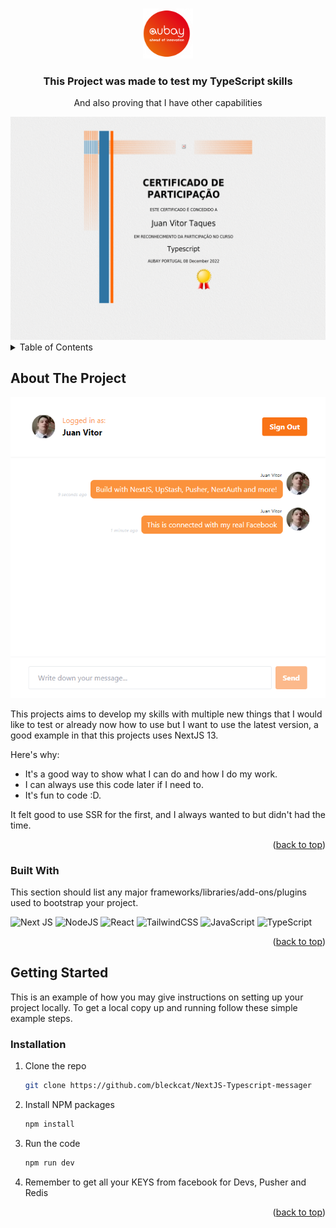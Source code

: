 <a name="readme-top"></a>

<!-- PROJECT LOGO -->
<br />
<div align="center">
  <a href="https://github.com/bleckcat/NextJS-Typescript-messager">
    <img src="public/images/aubayLogo.png" alt="Logo" width="80" height="80">
  </a>

  <h3 align="center">This Project was made to test my TypeScript skills</h3>

  <p align="center">
    And also proving that I have other capabilities
  </p>
  <img src="public/images/Typescript.png" alt="Logo" width="600">
</div>

<!-- TABLE OF CONTENTS -->
<details>
  <summary>Table of Contents</summary>
  <ol>
    <li>
      <a href="#about-the-project">About The Project</a>
      <ul>
        <li><a href="#built-with">Built With</a></li>
      </ul>
    </li>
    <li>
      <a href="#getting-started">Getting Started</a>
      <ul>
        <li><a href="#installation">Installation</a></li>
      </ul>
    </li>
    <li><a href="#usage">Usage</a></li>
  </ol>
</details>

<!-- ABOUT THE PROJECT -->

## About The Project

![Alt text](https://github.com/bleckcat/NextJS-Typescript-messager/blob/master/public/images/screenShot.png?raw=true)

This projects aims to develop my skills with multiple new things that I would like to test or already now how to use but I want to use the latest version, a good example in that this projects uses NextJS 13.

Here's why:

- It's a good way to show what I can do and how I do my work.
- I can always use this code later if I need to.
- It's fun to code :D.

It felt good to use SSR for the first, and I always wanted to but didn't had the time.

<p align="right">(<a href="#readme-top">back to top</a>)</p>

### Built With

This section should list any major frameworks/libraries/add-ons/plugins used to bootstrap your project.

![Next JS](https://img.shields.io/badge/Next-black?style=for-the-badge&logo=next.js&logoColor=white)
![NodeJS](https://img.shields.io/badge/node.js-6DA55F?style=for-the-badge&logo=node.js&logoColor=white)
![React](https://img.shields.io/badge/react-%2320232a.svg?style=for-the-badge&logo=react&logoColor=%2361DAFB)
![TailwindCSS](https://img.shields.io/badge/tailwindcss-%2338B2AC.svg?style=for-the-badge&logo=tailwind-css&logoColor=white)
![JavaScript](https://img.shields.io/badge/javascript-%23323330.svg?style=for-the-badge&logo=javascript&logoColor=%23F7DF1E)
![TypeScript](https://img.shields.io/badge/typescript-%23007ACC.svg?style=for-the-badge&logo=typescript&logoColor=white)

<p align="right">(<a href="#readme-top">back to top</a>)</p>

<!-- GETTING STARTED -->

## Getting Started

This is an example of how you may give instructions on setting up your project locally.
To get a local copy up and running follow these simple example steps.

<!-- Installation -->

### Installation

1. Clone the repo
   ```sh
   git clone https://github.com/bleckcat/NextJS-Typescript-messager
   ```
2. Install NPM packages
   ```sh
   npm install
   ```
3. Run the code
   ```sh
   npm run dev
   ```
4. Remember to get all your KEYS from facebook for Devs, Pusher and Redis

<p align="right">(<a href="#readme-top">back to top</a>)</p>
